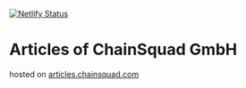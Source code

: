 [![Netlify Status](https://api.netlify.com/api/v1/badges/cb2cedd1-e15e-4cb4-8d34-33226df4d783/deploy-status)](https://app.netlify.com/sites/chainsquad-articles/deploys)

# Articles of ChainSquad GmbH

hosted on [articles.chainsquad.com](https://articles.chainsquad.com)
